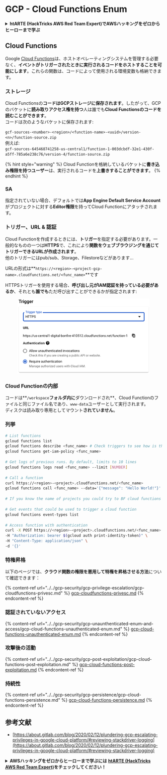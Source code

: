 # GCP - Cloud Functions Enum

<details>

<summary><strong>htARTE (HackTricks AWS Red Team Expert)でAWSハッキングをゼロからヒーローまで学ぶ</strong></summary>

HackTricksをサポートする他の方法:

* **HackTricksにあなたの会社を広告したい**、または**HackTricksをPDFでダウンロードしたい**場合は、[**サブスクリプションプラン**](https://github.com/sponsors/carlospolop)をチェックしてください！
* [**公式PEASS & HackTricksグッズ**](https://peass.creator-spring.com)を入手する
* [**The PEASS Family**](https://opensea.io/collection/the-peass-family)を発見し、独占的な[**NFTs**](https://opensea.io/collection/the-peass-family)のコレクションを見る
* 💬 [**Discordグループ**](https://discord.gg/hRep4RUj7f)に**参加する**か、[**テレグラムグループ**](https://t.me/peass)に参加するか、**Twitter** 🐦 [**@carlospolopm**](https://twitter.com/carlospolopm)で**フォローする**。
* [**HackTricks**](https://github.com/carlospolop/hacktricks)と[**HackTricks Cloud**](https://github.com/carlospolop/hacktricks-cloud)のgithubリポジトリにPRを提出して、あなたのハッキングのコツを共有する。

</details>

## Cloud Functions <a href="#reviewing-cloud-functions" id="reviewing-cloud-functions"></a>

Google [Cloud Functions](https://cloud.google.com/functions/)は、ホストオペレーティングシステムを管理する必要なく、**イベントがトリガーされたときに実行されるコードをホストすることを可能にします**。これらの関数は、コードによって使用される環境変数も格納できます。

### ストレージ

Cloud Functionsの**コードはGCPストレージに保存されます**。したがって、GCPのバケットに**読み取りアクセス権を持つ**人は誰でも**Cloud Functionsのコードを読むことができます**。\
コードは次のようなバケットに保存されます:

`gcf-sources-<number>-<region>/<function-name>-<uuid>/version-<n>/function-source.zip`\
例えば:\
`gcf-sources-645468741258-us-central1/function-1-003dcbdf-32e1-430f-a5ff-785a6e238c76/version-4/function-source.zip`

{% hint style="warning" %}
Cloud Functionを格納しているバケットに**書き込み権限を持つユーザー**は、実行されるコードを**上書きすることができます**。
{% endhint %}

### SA

指定されていない場合、デフォルトでは**App Engine Default Service Account**がプロジェクトに対する**Editor権限**を持ってCloud Functionにアタッチされます。

### トリガー、URL & 認証

Cloud Functionを作成するときには、**トリガー**を指定する必要があります。一般的なものの一つは**HTTPS**で、これにより**関数をウェブブラウジングを通じてトリガーできるURLが作成されます**。\
他のトリガーにはpub/sub、Storage、Filestoreなどがあります...

URLの形式は**`https://<region>-<project-gcp-name>.cloudfunctions.net/<func_name>`**です

HTTPSトリガーを使用する場合、**呼び出し元がIAM認証を持っている必要があるか**、それとも**誰でも**ただ呼び出すことができるかが指定されます:

<figure><img src="../../../.gitbook/assets/image (3) (1).png" alt=""><figcaption></figcaption></figure>

### Cloud Functionの内部

コードは**`/workspace`**フォルダ内に**ダウンロードされ**、Cloud Functionのファイルと同じファイル名であり、`www-data`ユーザーとして実行されます。\
ディスクは読み取り専用としてマウント**されていません**。

### 列挙
```bash
# List functions
gcloud functions list
gcloud functions describe <func_name> # Check triggers to see how is this function invoked
gcloud functions get-iam-policy <func_name>

# Get logs of previous runs. By default, limits to 10 lines
gcloud functions logs read <func_name> --limit [NUMBER]

# Call a function
curl https://<region>-<project>.cloudfunctions.net/<func_name>
gcloud functions call <func_name> --data='{"message": "Hello World!"}'

# If you know the name of projects you could try to BF cloud functions names

# Get events that could be used to trigger a cloud function
gcloud functions event-types list

# Access function with authentication
curl -X POST https://<region>-<project>.cloudfunctions.net/<func_name> \
-H "Authorization: bearer $(gcloud auth print-identity-token)" \
-H "Content-Type: application/json" \
-d '{}'
```
### 特権昇格

以下のページでは、**クラウド関数の権限を悪用して特権を昇格させる方法**について確認できます：

{% content-ref url="../../gcp-security/gcp-privilege-escalation/gcp-cloudfunctions-privesc.md" %}
[gcp-cloudfunctions-privesc.md](../../gcp-security/gcp-privilege-escalation/gcp-cloudfunctions-privesc.md)
{% endcontent-ref %}

### 認証されていないアクセス

{% content-ref url="../../gcp-security/gcp-unaunthenticated-enum-and-access/gcp-cloud-functions-unauthenticated-enum.md" %}
[gcp-cloud-functions-unauthenticated-enum.md](../../gcp-security/gcp-unaunthenticated-enum-and-access/gcp-cloud-functions-unauthenticated-enum.md)
{% endcontent-ref %}

### 攻撃後の活動

{% content-ref url="../../gcp-security/gcp-post-exploitation/gcp-cloud-functions-post-exploitation.md" %}
[gcp-cloud-functions-post-exploitation.md](../../gcp-security/gcp-post-exploitation/gcp-cloud-functions-post-exploitation.md)
{% endcontent-ref %}

### 持続性

{% content-ref url="../../gcp-security/gcp-persistence/gcp-cloud-functions-persistence.md" %}
[gcp-cloud-functions-persistence.md](../../gcp-security/gcp-persistence/gcp-cloud-functions-persistence.md)
{% endcontent-ref %}

## 参考文献

* [https://about.gitlab.com/blog/2020/02/12/plundering-gcp-escalating-privileges-in-google-cloud-platform/#reviewing-stackdriver-logging](https://about.gitlab.com/blog/2020/02/12/plundering-gcp-escalating-privileges-in-google-cloud-platform/#reviewing-stackdriver-logging)

<details>

<summary><strong>AWSハッキングをゼロからヒーローまで学ぶには</strong> <a href="https://training.hacktricks.xyz/courses/arte"><strong>htARTE (HackTricks AWS Red Team Expert)</strong></a><strong>をチェックしてください！</strong></summary>

HackTricksをサポートする他の方法：

* **HackTricksにあなたの会社を広告したい**、または**HackTricksをPDFでダウンロードしたい**場合は、[**サブスクリプションプラン**](https://github.com/sponsors/carlospolop)をチェックしてください！
* [**公式のPEASS & HackTricksグッズ**](https://peass.creator-spring.com)を入手してください。
* [**The PEASS Family**](https://opensea.io/collection/the-peass-family)を発見し、独占的な[**NFT**](https://opensea.io/collection/the-peass-family)コレクションをチェックしてください。
* 💬 [**Discordグループ**](https://discord.gg/hRep4RUj7f)や[**テレグラムグループ**](https://t.me/peass)に**参加する**か、**Twitter** 🐦 [**@carlospolopm**](https://twitter.com/carlospolopm)で**フォローしてください。**
* [**HackTricks**](https://github.com/carlospolop/hacktricks)と[**HackTricks Cloud**](https://github.com/carlospolop/hacktricks-cloud)のgithubリポジトリにPRを提出して、あなたのハッキングのコツを**共有してください。**

</details>

